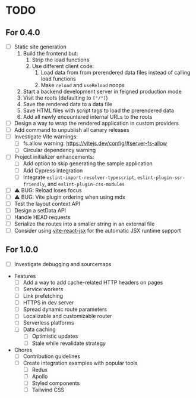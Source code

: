 # TODO

## For 0.4.0
- [ ] Static site generation
  1. Build the frontend but:
     1. Strip the load functions
     2. Use different client code:
        1. Load data from from prerendered data files instead of calling load functions
        2. Make `reload` and `useReload` noops
  2. Start a backend development server in feigned production mode
  3. Visit the roots (defaulting to `["/"]`)
  4. Save the rendered data to a data file
  5. Save HTML files with script tags to load the prerendered data
  6. Add all newly encountered internal URLs to the roots
- [ ] Design a way to wrap the rendered application in custom providers
- [ ] Add command to unpublish all canary releases
- [ ] Investigate Vite warnings:
  - [ ] fs.allow warning: https://vitejs.dev/config/#server-fs-allow
  - [ ] Circular dependency warning
- [ ] Project initializer enhancements:
  - [ ] Add option to skip generating the sample application
  - [ ] Add Cypress integration
  - [ ] Integrate `eslint-import-resolver-typescript`, `eslint-plugin-ssr-friendly`, and `eslint-plugin-css-modules`
- [ ] ⚠️ BUG: Reload loses focus
- [ ] ⚠️ BUG: Vite plugin ordering when using mdx
- [ ] Test the layout context API
- [ ] Design a setData API
- [ ] Handle HEAD requests
- [ ] Serialize the routes into a smaller string in an external file
- [ ] Consider using [vite-react-jsx](https://github.com/alloc/vite-react-jsx) for the automatic JSX runtime support

## For 1.0.0
- [ ] Investigate debugging and sourcemaps
- Features
  - [ ] Add a way to add cache-related HTTP headers on pages
  - [ ] Service workers
  - [ ] Link prefetching
  - [ ] HTTPS in dev server
  - [ ] Spread dynamic route parameters
  - [ ] Localizable and customizable router
  - [ ] Serverless platforms
  - [ ] Data caching
  	- [ ] Optimistic updates
  	- [ ] Stale while revalidate strategy
- Chores
  - [ ] Contribution guidelines
  - [ ] Create integration examples with popular tools
    - [ ] Redux
    - [ ] Apollo
    - [ ] Styled components
    - [ ] Tailwind CSS
